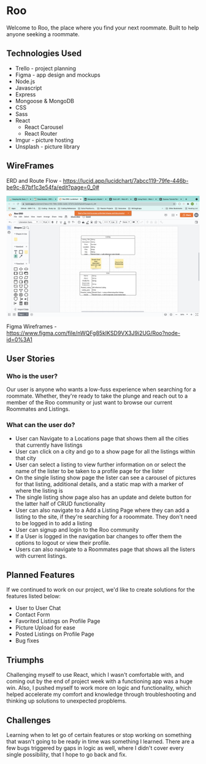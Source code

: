 # Roo
Welcome to Roo, the place where you find your next roommate. Built to help anyone seeking a roommate. 

## Technologies Used
* Trello - project planning
* Figma - app design and mockups
* Node.js
* Javascript
* Express
* Mongoose & MongoDB
* CSS
* Sass
* React
    * React Carousel
    * React Router 
* Imgur - picture hosting
* Unsplash - picture library


## WireFrames
ERD and Route Flow - https://lucid.app/lucidchart/7abcc119-79fe-446b-be9c-87bf1c3e54fa/edit?page=0_0#

![ERD Mode](src/images/ERD.png)

Figma Wireframes - https://www.figma.com/file/nWQFg85kIKSD9VX3J9i2UG/Roo?node-id=0%3A1


## User Stories
### Who is the user?
Our user is anyone who wants a low-fuss experience when searching for a roommate. Whether, they're ready to take the plunge and reach out to a member of the Roo community or just want to browse our current Roommates and Listings. 

### What can the user do?
* User can Navigate to a Locations page that shows them all the cities that currently have listings
* User can click on a city and go to a show page for all the listings within that city
* User can select a listing to view further information on or select the name of the lister to be taken to a profile page for the lister
* On the single listing show page the lister can see a carousel of pictures for that listing, additional details, and a static map with a marker of where the listing is
* The single listing show page also has an update and delete button for the latter half of CRUD functionality
* User can also navigate to a Add a Listing Page where they can add a listing to the site, if they're searching for a rooommate. They don't need to be logged in to add a listing
* User can signup and login to the Roo community
* If a User is logged in the navigation bar changes to offer them the options to logout or view their profile. 
* Users can also navigate to a Roommates page that shows all the listers with current listings. 

## Planned Features
If we continued to work on our project, we'd like to create solutions for the features listed below:
* User to User Chat
* Contact Form
* Favorited Listings on Profile Page
* Picture Upload for ease
* Posted Listings on Profile Page
* Bug fixes

## Triumphs
Challenging myself to use React, which I wasn't comfortable with, and coming out by the end of project week with a functioning app was a huge win. Also, I pushed myself to work more on logic and functionality, which helped accelerate my comfort and knowledge through troubleshooting and thinking up solutions to unexpected propblems. 


## Challenges
Learning when to let go of certain features or stop working on something that wasn't going to be ready in time was something I learned. There are a few bugs triggered by gaps in logic as well, where I didn't cover every single possibility, that I hope to go back and fix.  